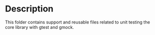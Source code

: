 
# Description
This folder contains support and reusable files related to unit testing the core library with gtest and gmock.





